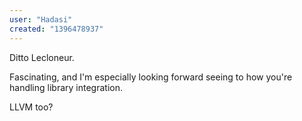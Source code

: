 ```yaml
---
user: "Hadasi"
created: "1396478937"
---
```


Ditto Lecloneur.

Fascinating, and I'm especially looking forward seeing to how you're handling library integration.

LLVM too?
